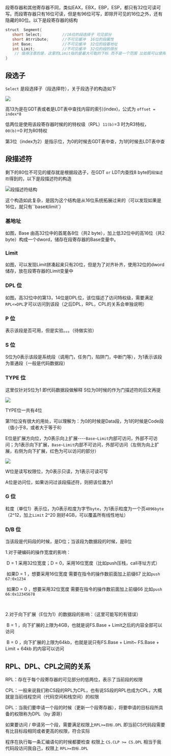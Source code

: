 

段寄存器和其他寄存器不同，类似EAX，EBX，EBP，ESP，都只有32位可读可写。而段寄存器只有16位可读，但是有96位可写，即除开可见的16位之外，还有隐藏的80位。以下是段寄存器的结构

```CPP
struct  Segment{
   short Select;         //16位的段选择子 可见部分
   short Atrribute;      //不可见缓冲  16位的段属性
   int Base;             //不可见缓冲  32位的段基地址
   int Limit;            //不可见缓冲  32位的段的限长
    // 值得注意的是，这里的Limit指的是最大可取的下标 而不是一个范围 比如我可以使用 fs:[Limit]
}
```

## 段选子

`Select` 是段选择子（段选择符），关于段选子的构造如下

![](https://i.loli.net/2021/04/10/h6D1XAqnuQlC4Lm.png)

高13为是在GDT表或者是LDT表中查找内容的索引(index)，公式为 `offset = index*8`

低两位是使用该段寄存器时候的的特权级（RPL）`11(b)`=3 时为R3特权，`00(b)`=0 时为R0特权

第3位（index为2）是指示位，为0的时候去GDT表中查，为1的时候去LDT表中查

## 段描述符

剩下的80位不可见的缓存就是根据段选子，在GDT `or` LDT内查找8 byte的`段描述符`得到的，以下是段描述符的构造

![段描述符结构](https://i.loli.net/2021/04/11/eyUku8lbE7IL9Nm.png)

这个构造如此复杂，是因为这个结构是从16位系统拓展过来的（可以发现如果是16位，就只有``base`和`limit`）

### 基地址

如图，Base 由高32位中的首尾各8位（共2 byte），加上低32位中的高16位（共2 byte）构成一个dword，储存在段寄存器的Base变量中。

### Limit

如图，可以发现Limit拼凑起来只有20位，但是为了对齐补齐，使用32位的dword储存，放在段寄存器的Limit变量中

### DPL 位

如图，高32位中的第13，14位是DPL位，该位描述了访问特权级，需要满足`RPL<=DPL`才可以访问到该段（之后DPL，RPL，CPL的关系会单独说明）

### P 位

表示该段是否可用，但是实验。。。（待做实验）

### S 位

S位为0表示该段是系统段（调用门，任务门，陷阱门，中断门等），为1表示该段为普通段（一般是代码数据段）

### TYPE 位

这里仅针对S位为1 即代码数据段做解释   S位为0时候的作为门描述符的后文再提

![](https://i.loli.net/2021/04/14/dETun6J5QbMgZAV.png)

TYPE位一共有4位

第11位没有很大的用处，可以理解为：为0的时候是Data段，为1的时候是Code段（值小于8，或者大于等于8）

E位是扩展方向位，为0表示向上扩展----`Base~Limit`内部可访问，外部不可访问；为1表示向下扩展，`Base~Limit`内部不可访问，外部可访问（左侧为向上扩展，右侧为向下扩展，红色为可以访问的部分）

![](https://i.loli.net/2021/04/14/IYhO6dqVc1SNyTe.png)

W位是读写权限位，为0表示只读，为1表示可读可写

A位是访问位，如果访问过该段描述符，则把该位置为1

### G 位

粒度（单位1）表示位，为0表示粒度为字节`byte`，为1表示粒度为一个页`4096byte`（2^12，加上`Limit` 2^20 刚好4GB，可以覆盖所有线性地址）

### D/B 位

当该段是代码段的时候，是D位；当该段为数据段的时候，是B位

1.对于硬编码的操作宽度的影响：

​		D = 1 采用32位宽度；D = 0，采用16位宽度（比如push压栈，call寻址方式）

​		如果D = 1 ，想要采用16位宽度 需要在指令的操作数前面加上前缀67 比如`push 67:0x1234`

​		如果D = 0 ，想要采用32位宽度 需要在指令的操作数前面加上前缀66 比如`push 66:0x12345678`

​		

2.对于向下扩展（E位为1）的数据段的影响：（这里可能写的有错误）

​		B = 1 ，向下扩展的上限为4GB，也就是说FS.Base + Limit之后的内容全部可以访问

​		B = 0 ，向下扩展的上限为64kb，也就是说只有FS.Base + Limit~ FS.Base + Limit + 64kb 的内容可以访问

## RPL、DPL、CPL之间的关系

RPL：存在于每个段寄存器的可见部分的低两位，表示了当前段的权限

CPL：一般来说我们称CS段的RPL为CPL，也有说SS段的RPL也成为CPL，大概就是当前线程空间（代码空间和栈空间）的权限

DPL：当我们要申请一个段的时候（更新一个段寄存器），将要申请的目标段所具备的权限称为DPL（by 源哥）

如果要访问  / 申请另一个段，需要满足权限上`RPL>=目标.DPL` 即当前CS代码段需要有比目标段相同或者更高的权限，符合实际

程序在执行每一条汇编语句的时候都要检查 权限上 `CS.CLP >= CS.DPL` 相当于我代码段访问我自己，权限上 `RPL>=目标.DPL`



